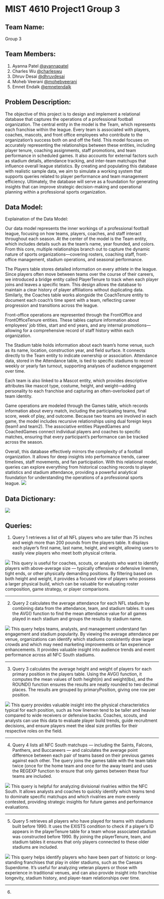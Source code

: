 # MIST 4610 Project1 Group 3 

## Team Name:
Group 3

## Team Members:

1. Ayanna Patel [@ayannapatel](https://github.com/ayannapatel14)
2. Charles Wu [@charleswu](https://github.com/CharlesWu0109)
3. Dhruv Desai [@dhruvdesai](https://github.com/Dvdesai)
4. Moheb Veerani [@mohebveerani](https://github.com/mohebveerani-glitch)
5. Emnet Endalk [@emnetendalk](https://github.com/emnete-cell)

## Problem Description:
The objective of this project is to design and implement a relational database that captures the operations of a professional football organization. The central entity in the model is the Team, which represents each franchise within the league. Every team is associated with players, coaches, mascots, and front office employees who contribute to the organization’s success both on and off the field. This model focuses on accurately representing the relationships between these entities, including player tenure, coaching assignments, staff promotions, and team performance in scheduled games. It also accounts for external factors such as stadium details, attendance tracking, and inter-team matchups that influence overall league statistics. By creating and populating this database with realistic sample data, we aim to simulate a working system that supports queries related to player performance and team management efficiency. Ultimately, the database will serve as a foundation for generating insights that can improve strategic decision-making and operational planning within a professional sports organization.

## Data Model:
Explaination of the Data Model:

Our data model represents the inner workings of a professional football league, focusing on how teams, players, coaches, and staff interact throughout each season. At the center of the model is the Team entity, which includes details such as the team’s name, year founded, and colors. From this core, multiple relationships branch out to capture the dynamic nature of sports organizations—covering rosters, coaching staff, front-office management, stadium operations, and seasonal performance.

The Players table stores detailed information on every athlete in the league. Since players often move between teams over the course of their careers, we introduced a bridge entity called PlayerTenure to track when each player joins and leaves a specific team. This design allows the database to maintain a clear history of player affiliations without duplicating data. Similarly, the Coaches table works alongside the CoachTenure entity to document each coach’s time spent with a team, reflecting career progression and transitions across the league.

Front-office operations are represented through the FrontOffice and FrontOfficeTenure entities. These tables capture information about employees’ job titles, start and end years, and any internal promotions—allowing for a comprehensive record of staff history within each organization.

The Stadium table holds information about each team’s home venue, such as its name, location, construction year, and field surface. It connects directly to the Team entity to indicate ownership or association. Attendance data, stored in the Attendance table, is tied to specific stadiums to record weekly or yearly fan turnout, supporting analyses of audience engagement over time.

Each team is also linked to a Mascot entity, which provides descriptive attributes like mascot type, costume, height, and weight—adding personality to each franchise and capturing an often-overlooked part of team identity.

Game operations are modeled through the Games table, which records information about every match, including the participating teams, final score, week of play, and outcome. Because two teams are involved in each game, the model includes recursive relationships using dual foreign keys (team1 and team2). The associative entities PlayedGames and CoachedGames connect individual players and coaches to specific matches, ensuring that every participant’s performance can be tracked across the season.

Overall, this database effectively mirrors the complexity of a football organization. It allows for deep insights into performance trends, career timelines, staff movements, and fan participation. With this relational model, queries can explore everything from historical coaching records to player statistics and stadium attendance, providing a powerful analytical foundation for understanding the operations of a professional sports league.
<img src="./Data_Model_Page1.png"/>

## Data Dictionary:
<img src="./Data_DictionaryNFL_Database_AllPages.png"/>

## Queries:
1. Query 1 retrieves a list of all NFL players who are taller than 75 inches and weigh more than 200 pounds from the players table. It displays each player’s first name, last name, height, and weight, allowing users to easily view players who meet both physical criteria.
<img src="./QUERY 1 W OUTPUT FINALLL.png"/>
This query is useful for coaches, scouts, or analysts who want to identify players with above-average size — typically offensive or defensive linemen, tight ends, or other physically demanding positions. By filtering based on both height and weight, it provides a focused view of players who possess a larger physical build, which can be valuable for evaluating roster composition, game strategy, or player comparisons.

---
2. Query 2 calculates the average attendance for each NFL stadium by combining data from the attendance, team, and stadium tables. It uses the AVG() function to find the mean attendance value for all games played in each stadium and groups the results by stadium name.
<img src="./query 2 W OUTPUT FINALLL.png"/>
This query helps teams, analysts, and management understand fan engagement and stadium popularity. By viewing the average attendance per venue, organizations can identify which stadiums consistently draw larger crowds and which may need marketing improvements or fan experience enhancements. It provides valuable insight into audience trends and event performance across all NFC South stadiums.

---
3. Query 3 calculates the average height and weight of players for each primary position in the players table. Using the AVG() function, it computes the mean values of both height(in) and weight(lbs), and the ROUND() function ensures the results are neatly rounded to two decimal places. The results are grouped by primaryPosition, giving one row per position.
<img src="./QUERY 3 W OUTPUT FINALL.png"/>
This query provides valuable insight into the physical characteristics typical for each position, such as how linemen tend to be taller and heavier compared to wide receivers or defensive backs. Coaches, scouts, and analysts can use this data to evaluate player build trends, guide recruitment decisions, and ensure players meet the ideal size profiles for their respective roles on the field.

---
4. Query 4 lists all NFC South matchups — including the Saints, Falcons, Panthers, and Buccaneers — and calculates the average point difference between each pair of teams based on their previous games against each other. The query joins the games table with the team table twice (once for the home team and once for the away team) and uses the REGEXP function to ensure that only games between these four teams are included.
<img src="./QUERY 4 W OUTPUT FINALL.png"/>
This query is helpful for analyzing divisional rivalries within the NFC South. It allows analysts and coaches to quickly identify which teams tend to dominate specific matchups and which rivalries are more evenly contested, providing strategic insights for future games and performance evaluations.

---
5. Query 5 retrieves all players who have played for teams with stadiums built before 1990. It uses the EXISTS condition to check if a player’s ID appears in the playerTenure table for a team whose associated stadium was constructed before 1990. By joining the playerTenure, team, and stadium tables it ensures that only players connected to these older stadiums are included.
<img src="./query 5 w output final.png"/>
This query helps identify players who have been part of historic or long-standing franchises that play in older stadiums, such as the Caesars Superdome. It’s useful for analyzing veteran players or those with experience in traditional venues, and can also provide insight into franchise longevity, stadium history, and player-team relationships over time.

---
6. 
